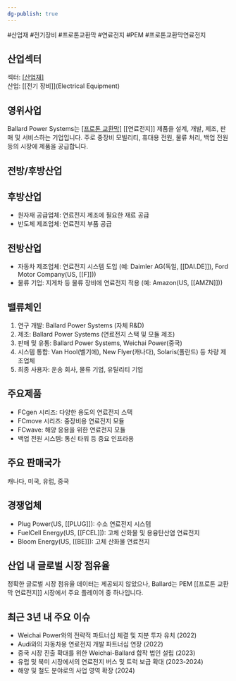 ```yaml
---
dg-publish: true
---
```

#산업재 #전기장비 #프로톤교환막 #연료전지 #PEM #프로톤교환막연료전지


## 산업섹터

섹터: [[산업재]](Industrials)  
산업: [[전기 장비]](Electrical Equipment)

## 영위사업

Ballard Power Systems는 [[프로톤 교환막]]([[PEM]]) [[연료전지]] 제품을 설계, 개발, 제조, 판매 및 서비스하는 기업입니다. 주로 중장비 모빌리티, 휴대용 전원, 물류 처리, 백업 전원 등의 시장에 제품을 공급합니다.

## 전방/후방산업

## 후방산업

- 원자재 공급업체: 연료전지 제조에 필요한 재료 공급
- 반도체 제조업체: 연료전지 부품 공급

## 전방산업

- 자동차 제조업체: 연료전지 시스템 도입 (예: Daimler AG(독일, [[DAI.DE]]), Ford Motor Company(US, [[F]]))
- 물류 기업: 지게차 등 물류 장비에 연료전지 적용 (예: Amazon(US, [[AMZN]]))

## 밸류체인

1. 연구 개발: Ballard Power Systems (자체 R&D)
2. 제조: Ballard Power Systems (연료전지 스택 및 모듈 제조)
3. 판매 및 유통: Ballard Power Systems, Weichai Power(중국)
4. 시스템 통합: Van Hool(벨기에), New Flyer(캐나다), Solaris(폴란드) 등 차량 제조업체
5. 최종 사용자: 운송 회사, 물류 기업, 유틸리티 기업

## 주요제품

- FCgen 시리즈: 다양한 용도의 연료전지 스택
- FCmove 시리즈: 중장비용 연료전지 모듈
- FCwave: 해양 응용을 위한 연료전지 모듈
- 백업 전원 시스템: 통신 타워 등 중요 인프라용

## 주요 판매국가

캐나다, 미국, 유럽, 중국

## 경쟁업체

- Plug Power(US, [[PLUG]]): 수소 연료전지 시스템
- FuelCell Energy(US, [[FCEL]]): 고체 산화물 및 용융탄산염 연료전지
- Bloom Energy(US, [[BE]]): 고체 산화물 연료전지

## 산업 내 글로벌 시장 점유율

정확한 글로벌 시장 점유율 데이터는 제공되지 않았으나, Ballard는 PEM [[프로톤 교환막 연료전지]] 시장에서 주요 플레이어 중 하나입니다.

## 최근 3년 내 주요 이슈

- Weichai Power와의 전략적 파트너십 체결 및 지분 투자 유치 (2022)
- Audi와의 자동차용 연료전지 개발 파트너십 연장 (2022)
- 중국 시장 진출 확대를 위한 Weichai-Ballard 합작 법인 설립 (2023)
- 유럽 및 북미 시장에서의 연료전지 버스 및 트럭 보급 확대 (2023-2024)
- 해양 및 철도 분야로의 사업 영역 확장 (2024)